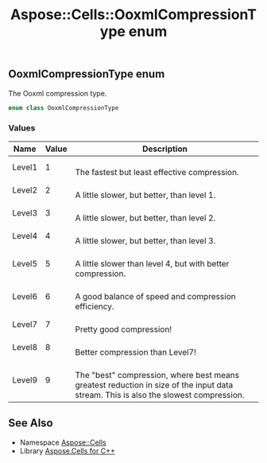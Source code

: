 ﻿---
title: Aspose::Cells::OoxmlCompressionType enum
linktitle: OoxmlCompressionType
second_title: Aspose.Cells for C++ API Reference
description: 'Aspose::Cells::OoxmlCompressionType enum. The Ooxml compression type in C++.'
type: docs
weight: 23100
url: /cpp/aspose.cells/ooxmlcompressiontype/
---
## OoxmlCompressionType enum


The Ooxml compression type.

```cpp
enum class OoxmlCompressionType
```

### Values

| Name | Value | Description |
| --- | --- | --- |
| Level1 | 1 | <br>The fastest but least effective compression. |
| Level2 | 2 | <br>A little slower, but better, than level 1. |
| Level3 | 3 | <br>A little slower, but better, than level 2. |
| Level4 | 4 | <br>A little slower, but better, than level 3. |
| Level5 | 5 | <br>A little slower than level 4, but with better compression. |
| Level6 | 6 | <br>A good balance of speed and compression efficiency. |
| Level7 | 7 | <br>Pretty good compression! |
| Level8 | 8 | <br>Better compression than Level7! |
| Level9 | 9 | <br>The "best" compression, where best means greatest reduction in size of the input data stream. This is also the slowest compression. |

## See Also

* Namespace [Aspose::Cells](../)
* Library [Aspose.Cells for C++](../../)
